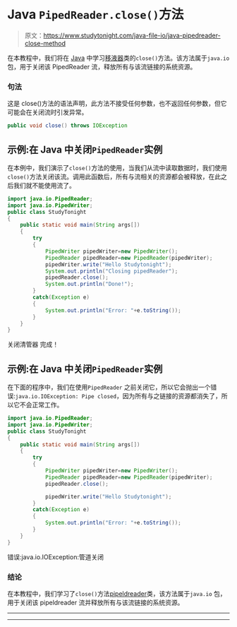 # Java `PipedReader.close()`方法

> 原文：<https://www.studytonight.com/java-file-io/java-pipedreader-close-method>

在本教程中，我们将在 [Java](https://www.studytonight.com/java/) 中学习[移液器](https://www.studytonight.com/java-file-io/java-pipedreader)类的`close()`方法。该方法属于`java.io` 包，用于关闭该 PipedReader 流，释放所有与该流链接的系统资源。

### 句法

这是 close()方法的语法声明，此方法不接受任何参数，也不返回任何参数，但它可能会在关闭流时引发异常。

```java
public void close() throws IOException 
```

## 示例:在 Java 中关闭`PipedReader`实例

在本例中，我们演示了`close()`方法的使用，当我们从流中读取数据时，我们使用`close()`方法关闭该流。调用此函数后，所有与流相关的资源都会被释放，在此之后我们就不能使用流了。

```java
import java.io.PipedReader;
import java.io.PipedWriter;
public class StudyTonight 
{
	public static void main(String args[])
	{
		try
		{
			PipedWriter pipedWriter=new PipedWriter();  
			PipedReader pipedReader=new PipedReader(pipedWriter);  
			pipedWriter.write("Hello Studytonight");  
			System.out.println("Closing pipedReader");  
			pipedReader.close();  
			System.out.println("Done!");
		}
		catch(Exception e)
		{
			System.out.println("Error: "+e.toString());
		}
	}
}
```

关闭清管器
完成！

## 示例:在 Java 中关闭`PipedReader`实例

在下面的程序中，我们在使用`PipedReader` 之前关闭它，所以它会抛出一个错误:`java.io.IOException: Pipe closed`，因为所有与之链接的资源都消失了，所以它不会正常工作。

```java
import java.io.PipedReader;
import java.io.PipedWriter;
public class StudyTonight 
{
	public static void main(String args[])
	{
		try
		{
			PipedWriter pipedWriter=new PipedWriter();  
			PipedReader pipedReader=new PipedReader(pipedWriter);  
			pipedReader.close();  

			pipedWriter.write("Hello Studytonight");  
		}
		catch(Exception e)
		{
			System.out.println("Error: "+e.toString());
		}
	}
}
```

错误:java.io.IOException:管道关闭

### 结论

在本教程中，我们学习了`close()`方法[pipeldreader](https://www.studytonight.com/java-file-io/java-pipedreader)类，该方法属于`java.io` 包，用于关闭该 pipeldreader 流并释放所有与该流链接的系统资源。

* * *

* * *